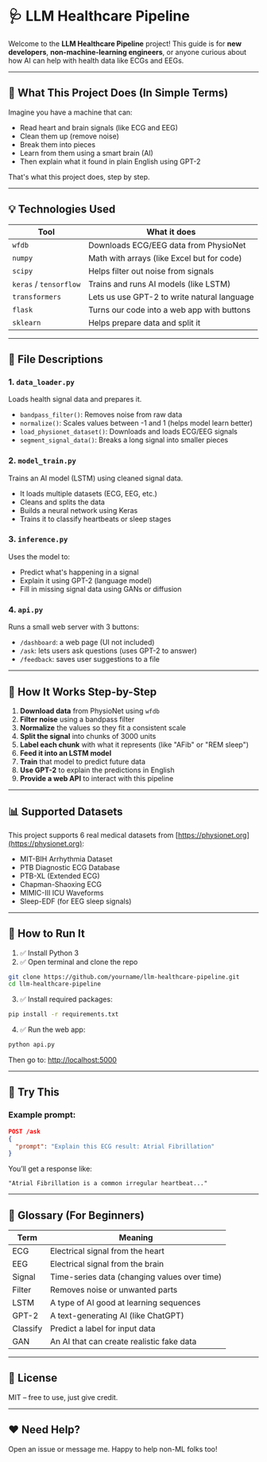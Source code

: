 # 🩺 LLM Healthcare Pipeline 

Welcome to the **LLM Healthcare Pipeline** project! This guide is for **new developers**, **non-machine-learning engineers**, or anyone curious about how AI can help with health data like ECGs and EEGs.

---

## 🤖 What This Project Does (In Simple Terms)

Imagine you have a machine that can:
- Read heart and brain signals (like ECG and EEG)
- Clean them up (remove noise)
- Break them into pieces
- Learn from them using a smart brain (AI)
- Then explain what it found in plain English using GPT-2

That's what this project does, step by step.

---

## 💡 Technologies Used

| Tool | What it does |
|------|--------------|
| `wfdb` | Downloads ECG/EEG data from PhysioNet |
| `numpy` | Math with arrays (like Excel but for code) |
| `scipy` | Helps filter out noise from signals |
| `keras` / `tensorflow` | Trains and runs AI models (like LSTM) |
| `transformers` | Lets us use GPT-2 to write natural language |
| `flask` | Turns our code into a web app with buttons |
| `sklearn` | Helps prepare data and split it |

---

## 📂 File Descriptions

### 1. `data_loader.py`
Loads health signal data and prepares it.

- `bandpass_filter()`: Removes noise from raw data
- `normalize()`: Scales values between -1 and 1 (helps model learn better)
- `load_physionet_dataset()`: Downloads and loads ECG/EEG signals
- `segment_signal_data()`: Breaks a long signal into smaller pieces

### 2. `model_train.py`
Trains an AI model (LSTM) using cleaned signal data.

- It loads multiple datasets (ECG, EEG, etc.)
- Cleans and splits the data
- Builds a neural network using Keras
- Trains it to classify heartbeats or sleep stages

### 3. `inference.py`
Uses the model to:
- Predict what's happening in a signal
- Explain it using GPT-2 (language model)
- Fill in missing signal data using GANs or diffusion

### 4. `api.py`
Runs a small web server with 3 buttons:
- `/dashboard`: a web page (UI not included)
- `/ask`: lets users ask questions (uses GPT-2 to answer)
- `/feedback`: saves user suggestions to a file

---

## 🧠 How It Works Step-by-Step

1. **Download data** from PhysioNet using `wfdb`
2. **Filter noise** using a bandpass filter
3. **Normalize** the values so they fit a consistent scale
4. **Split the signal** into chunks of 3000 units
5. **Label each chunk** with what it represents (like "AFib" or "REM sleep")
6. **Feed it into an LSTM model**
7. **Train** that model to predict future data
8. **Use GPT-2** to explain the predictions in English
9. **Provide a web API** to interact with this pipeline

---

## 📊 Supported Datasets

This project supports 6 real medical datasets from [https://physionet.org](https://physionet.org):

- MIT-BIH Arrhythmia Dataset
- PTB Diagnostic ECG Database
- PTB-XL (Extended ECG)
- Chapman-Shaoxing ECG
- MIMIC-III ICU Waveforms
- Sleep-EDF (for EEG sleep signals)

---

## 🔌 How to Run It

1. ✅ Install Python 3
2. ✅ Open terminal and clone the repo
```bash
git clone https://github.com/yourname/llm-healthcare-pipeline.git
cd llm-healthcare-pipeline
```
3. ✅ Install required packages:
```bash
pip install -r requirements.txt
```
4. ✅ Run the web app:
```bash
python api.py
```

Then go to: [http://localhost:5000](http://localhost:5000)

---

## 🧪 Try This

### Example prompt:
```json
POST /ask
{
  "prompt": "Explain this ECG result: Atrial Fibrillation"
}
```

You’ll get a response like:
```
"Atrial Fibrillation is a common irregular heartbeat..."
```

---

## 📘 Glossary (For Beginners)

| Term | Meaning |
|------|--------|
| ECG | Electrical signal from the heart |
| EEG | Electrical signal from the brain |
| Signal | Time-series data (changing values over time) |
| Filter | Removes noise or unwanted parts |
| LSTM | A type of AI good at learning sequences |
| GPT-2 | A text-generating AI (like ChatGPT) |
| Classify | Predict a label for input data |
| GAN | An AI that can create realistic fake data |

---

## 📄 License

MIT – free to use, just give credit.

---

## ❤️ Need Help?

Open an issue or message me. Happy to help non-ML folks too!
